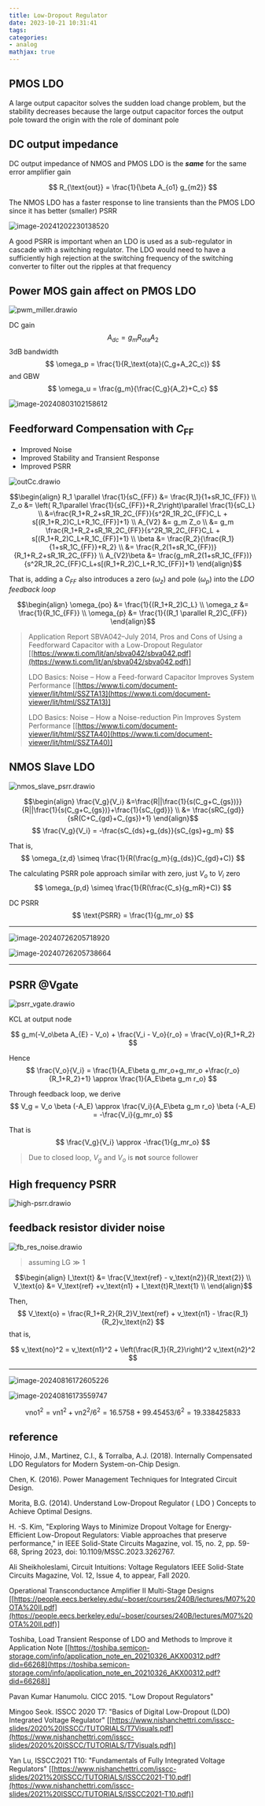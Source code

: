 ```yaml
---
title: Low-Dropout Regulator
date: 2023-10-21 10:31:41
tags:
categories:
- analog
mathjax: true
---
```



## PMOS LDO

A large output capacitor solves the sudden load change problem, but the stability decreases because the large output capacitor forces the output pole toward the origin with the role of dominant pole



## DC output impedance 

DC output impedance of NMOS and PMOS LDO is the ***same*** for the same error amplifier gain

$$
R_{\text{out}} = \frac{1}{\beta A_{o1} g_{m2}}
$$

The NMOS LDO has a faster response to line transients than the PMOS LDO since it has better (smaller) PSRR

![image-20241202230138520](ldo/image-20241202230138520.png)

A good PSRR is important when an LDO is used as a sub-regulator in cascade with a switching regulator. The LDO would need to have a sufficiently high rejection at the switching frequency of the switching converter to filter out the ripples at that frequency



## Power MOS gain affect on PMOS LDO

![pwm_miller.drawio](ldo/pwm_miller.drawio.svg)



DC gain
$$
A_{dc} = g_mR_\text{ota} A_2
$$
3dB bandwidth
$$
\omega_p = \frac{1}{R_\text{ota}(C_g+A_2C_c)}
$$
and GBW
$$
\omega_u = \frac{g_m}{\frac{C_g}{A_2}+C_c}
$$


![image-20240803102158612](ldo/image-20240803102158612.png)



## Feedforward Compensation with $C_\text{FF}$

- Improved Noise
- Improved Stability and Transient Response
- Improved PSRR

![outCc.drawio](ldo/outCc.drawio.svg)

$$\begin{align}
R_1 \parallel \frac{1}{sC_{FF}} &= \frac{R_1}{1+sR_1C_{FF}} \\
Z_o &= \left( R_1\parallel \frac{1}{sC_{FF}}+R_2\right)\parallel \frac{1}{sC_L} \\
&=\frac{R_1+R_2+sR_1R_2C_{FF}}{s^2R_1R_2C_{FF}C_L + s[(R_1+R_2)C_L+R_1C_{FF}]+1} \\
A_{V2} &= g_m Z_o \\
&= g_m \frac{R_1+R_2+sR_1R_2C_{FF}}{s^2R_1R_2C_{FF}C_L + s[(R_1+R_2)C_L+R_1C_{FF}]+1} \\
\beta &= \frac{R_2}{\frac{R_1}{1+sR_1C_{FF}}+R_2} \\
&= \frac{R_2(1+sR_1C_{FF})}{R_1+R_2+sR_1R_2C_{FF}} \\
A_{V2}\beta &= \frac{g_mR_2(1+sR_1C_{FF})}{s^2R_1R_2C_{FF}C_L+s[(R_1+R_2)C_L+R_1C_{FF}]+1} 
\end{align}$$

That is, adding a $C_{FF}$ also introduces a zero ($\omega_z$) and pole ($\omega_p$) into the *LDO feedback loop*

$$\begin{align}
\omega_{po} &= \frac{1}{(R_1+R_2)C_L} \\
\omega_z &= \frac{1}{R_1C_{FF}} \\
\omega_{p} &= \frac{1}{(R_1 \parallel R_2)C_{FF}}
\end{align}$$



> Application Report SBVA042–July 2014, Pros and Cons of Using a Feedforward Capacitor with a Low-Dropout Regulator [[https://www.ti.com/lit/an/sbva042/sbva042.pdf](https://www.ti.com/lit/an/sbva042/sbva042.pdf)]
>
> LDO Basics: Noise – How a Feed-forward Capacitor Improves System Performance [[https://www.ti.com/document-viewer/lit/html/SSZTA13](https://www.ti.com/document-viewer/lit/html/SSZTA13)]
>
> LDO Basics: Noise – How a Noise-reduction Pin Improves System Performance [[https://www.ti.com/document-viewer/lit/html/SSZTA40](https://www.ti.com/document-viewer/lit/html/SSZTA40)]



## NMOS Slave LDO

![nmos_slave_psrr.drawio](ldo/nmos_slave_psrr.drawio.svg)

$$\begin{align}
\frac{V_g}{V_i} &=\frac{R||\frac{1}{s(C_g+C_{gs})}}{R||\frac{1}{s(C_g+C_{gs})}+\frac{1}{sC_{gd}}} \\
&= \frac{sRC_{gd}}{sR(C+C_{gd}+C_{gs})+1}
\end{align}$$
$$
\frac{V_g}{V_i} = -\frac{sC_{ds}+g_{ds}}{sC_{gs}+g_m}
$$

That is,
$$
\omega_{z,d} \simeq \frac{1}{R(\frac{g_m}{g_{ds}}C_{gd}+C)}
$$

The calculating PSRR pole approach similar with zero, just $V_o$ to $V_i$ zero
$$
\omega_{p,d} \simeq \frac{1}{R(\frac{C_s}{g_mR}+C)}
$$

DC PSRR
$$
\text{PSRR} = \frac{1}{g_mr_o}
$$

---

![image-20240726205718920](ldo/image-20240726205718920.png)

![image-20240726205738664](ldo/image-20240726205738664.png)

---


## PSRR @Vgate

![psrr_vgate.drawio](ldo/psrr_vgate.drawio.svg)

KCL at output node

$$
g_m(-V_o\beta A_{E} - V_o) + \frac{V_i - V_o}{r_o} = \frac{V_o}{R_1+R_2}
$$

Hence
$$
\frac{V_o}{V_i} = \frac{1}{A_E\beta g_mr_o+g_mr_o +\frac{r_o}{R_1+R_2}+1} \approx \frac{1}{A_E\beta g_m r_o}
$$

Through feedback loop, we derive
$$
V_g = V_o \beta (-A_E) \approx \frac{V_i}{A_E\beta g_m r_o} \beta (-A_E) = -\frac{V_i}{g_mr_o}
$$

That is
$$
\frac{V_g}{V_i} \approx  -\frac{1}{g_mr_o}
$$

> Due to closed loop, $V_g$ and $V_o$ is **not** source follower



## High frequency PSRR

![high-psrr.drawio](ldo/high-psrr.drawio.svg)





## feedback resistor divider noise

![fb_res_noise.drawio](ldo/fb_res_noise.drawio.svg)

> assuming $\text{LG} \gg 1$

$$\begin{align}
I_\text{t} &= \frac{V_\text{ref} - v_\text{n2}}{R_\text{2}} \\
V_\text{o} &= V_\text{ref} +v_\text{n1} + I_\text{t}R_\text{1} \\
\end{align}$$

Then,
$$
V_\text{o} = \frac{R_1+R_2}{R_2}V_\text{ref} + v_\text{n1} - \frac{R_1}{R_2}v_\text{n2}
$$
that is,

$$
v_\text{no}^2 = v_\text{n1}^2 + \left(\frac{R_1}{R_2}\right)^2 v_\text{n2}^2
$$



---

![image-20240816172605226](ldo/image-20240816172605226.png)

![image-20240816173559747](ldo/image-20240816173559747.png)


$$
\text{vno1}^2= \text{vn1}^2+\text{vn2}^2/6^2=16.5758 + 99.45453/6^2 = 19.338425833
$$





## reference

Hinojo, J.M., Martinez, C.I., & Torralba, A.J. (2018). Internally Compensated LDO Regulators for Modern System-on-Chip Design.

Chen, K. (2016). Power Management Techniques for Integrated Circuit Design.

Morita, B.G. (2014). Understand Low-Dropout Regulator ( LDO ) Concepts to Achieve Optimal Designs.

H. -S. Kim, "Exploring Ways to Minimize Dropout Voltage for Energy-Efficient Low-Dropout Regulators: Viable approaches that preserve performance," in IEEE Solid-State Circuits Magazine, vol. 15, no. 2, pp. 59-68, Spring 2023, doi: 10.1109/MSSC.2023.3262767.

Ali Sheikholeslami, Circuit Intuitions: Voltage Regulators IEEE Solid-State Circuits Magazine, Vol. 12, Issue 4, to appear, Fall 2020.

Operational Transconductance Amplifier II Multi-Stage Designs [[https://people.eecs.berkeley.edu/~boser/courses/240B/lectures/M07%20OTA%20II.pdf](https://people.eecs.berkeley.edu/~boser/courses/240B/lectures/M07%20OTA%20II.pdf)]

Toshiba, Load Transient Response of LDO and Methods to Improve it Application Note [[https://toshiba.semicon-storage.com/info/application_note_en_20210326_AKX00312.pdf?did=66268](https://toshiba.semicon-storage.com/info/application_note_en_20210326_AKX00312.pdf?did=66268)]

Pavan Kumar Hanumolu. CICC 2015. "Low Dropout Regulators"

Mingoo Seok. ISSCC 2020 T7: "Basics of Digital Low-Dropout (LDO) Integrated Voltage Regulator" [[https://www.nishanchettri.com/isscc-slides/2020%20ISSCC/TUTORIALS/T7Visuals.pdf](https://www.nishanchettri.com/isscc-slides/2020%20ISSCC/TUTORIALS/T7Visuals.pdf)]

Yan Lu, ISSCC2021 T10: "Fundamentals of Fully Integrated Voltage Regulators" [[https://www.nishanchettri.com/isscc-slides/2021%20ISSCC/TUTORIALS/ISSCC2021-T10.pdf](https://www.nishanchettri.com/isscc-slides/2021%20ISSCC/TUTORIALS/ISSCC2021-T10.pdf)]
